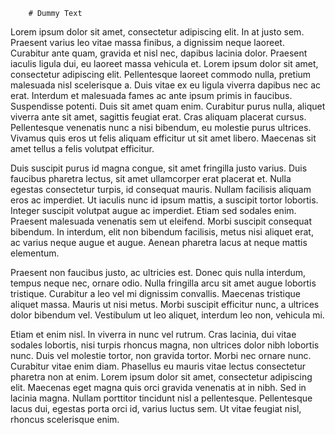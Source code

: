         # Dummy Text

Lorem ipsum dolor sit amet, consectetur adipiscing elit. In at justo sem. Praesent varius leo vitae massa finibus, a dignissim neque laoreet. Curabitur ante quam, gravida et nisl nec, dapibus lacinia dolor. Praesent iaculis ligula dui, eu laoreet massa vehicula et. Lorem ipsum dolor sit amet, consectetur adipiscing elit. Pellentesque laoreet commodo nulla, pretium malesuada nisl scelerisque a. Duis vitae ex eu ligula viverra dapibus nec ac erat. Interdum et malesuada fames ac ante ipsum primis in faucibus. Suspendisse potenti. Duis sit amet quam enim. Curabitur purus nulla, aliquet viverra ante sit amet, sagittis feugiat erat. Cras aliquam placerat cursus. Pellentesque venenatis nunc a nisi bibendum, eu molestie purus ultrices. Vivamus quis eros ut felis aliquam efficitur ut sit amet libero. Maecenas sit amet tellus a felis volutpat efficitur.

Duis suscipit purus id magna congue, sit amet fringilla justo varius. Duis faucibus pharetra lectus, sit amet ullamcorper erat placerat et. Nulla egestas consectetur turpis, id consequat mauris. Nullam facilisis aliquam eros ac imperdiet. Ut iaculis nunc id ipsum mattis, a suscipit tortor lobortis. Integer suscipit volutpat augue ac imperdiet. Etiam sed sodales enim. Praesent malesuada venenatis sem ut eleifend. Morbi suscipit consequat bibendum. In interdum, elit non bibendum facilisis, metus nisi aliquet erat, ac varius neque augue et augue. Aenean pharetra lacus at neque mattis elementum.

Praesent non faucibus justo, ac ultricies est. Donec quis nulla interdum, tempus neque nec, ornare odio. Nulla fringilla arcu sit amet augue lobortis tristique. Curabitur a leo vel mi dignissim convallis. Maecenas tristique aliquet massa. Mauris ut nisi metus. Morbi suscipit efficitur nunc, a ultrices dolor bibendum vel. Vestibulum ut leo aliquet, interdum leo non, vehicula mi.

Etiam et enim nisl. In viverra in nunc vel rutrum. Cras lacinia, dui vitae sodales lobortis, nisi turpis rhoncus magna, non ultrices dolor nibh lobortis nunc. Duis vel molestie tortor, non gravida tortor. Morbi nec ornare nunc. Curabitur vitae enim diam. Phasellus eu mauris vitae lectus consectetur pharetra non at enim. Lorem ipsum dolor sit amet, consectetur adipiscing elit. Maecenas eget magna quis orci gravida venenatis at in nibh. Sed in lacinia magna. Nullam porttitor tincidunt nisl a pellentesque. Pellentesque lacus dui, egestas porta orci id, varius luctus sem. Ut vitae feugiat nisl, rhoncus scelerisque enim.

  
  